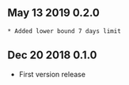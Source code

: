 ## May 13 2019 0.2.0
    * Added lower bound 7 days limit
    
## Dec 20 2018 0.1.0
    
   * First version release
